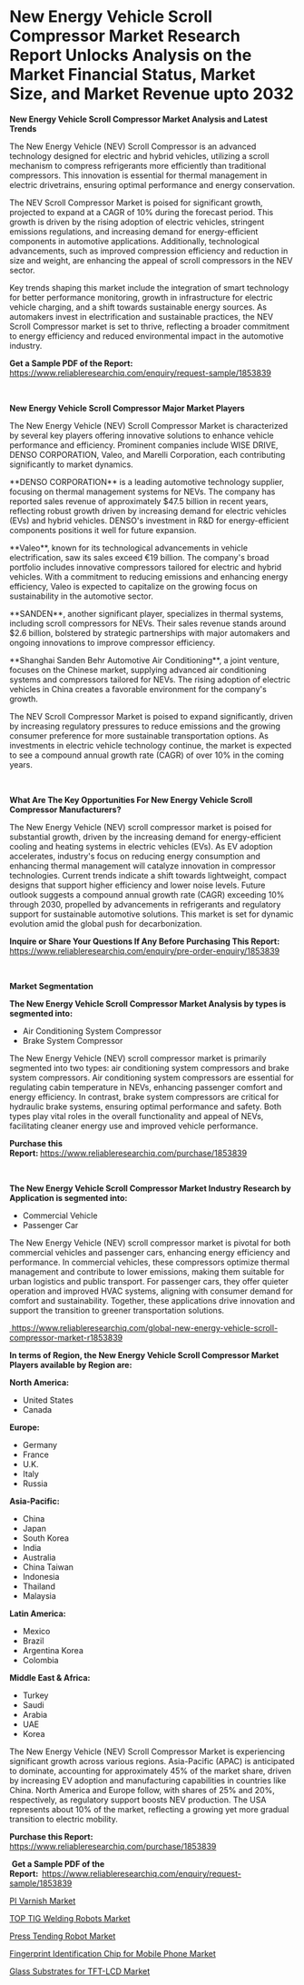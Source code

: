 <p><h1>New Energy Vehicle Scroll Compressor Market Research Report Unlocks Analysis on the Market Financial Status, Market Size, and Market Revenue upto 2032</h1></p><p><strong>New Energy Vehicle Scroll Compressor Market Analysis and Latest Trends</strong></p>
<p><p>The New Energy Vehicle (NEV) Scroll Compressor is an advanced technology designed for electric and hybrid vehicles, utilizing a scroll mechanism to compress refrigerants more efficiently than traditional compressors. This innovation is essential for thermal management in electric drivetrains, ensuring optimal performance and energy conservation. </p><p>The NEV Scroll Compressor Market is poised for significant growth, projected to expand at a CAGR of 10% during the forecast period. This growth is driven by the rising adoption of electric vehicles, stringent emissions regulations, and increasing demand for energy-efficient components in automotive applications. Additionally, technological advancements, such as improved compression efficiency and reduction in size and weight, are enhancing the appeal of scroll compressors in the NEV sector.</p><p>Key trends shaping this market include the integration of smart technology for better performance monitoring, growth in infrastructure for electric vehicle charging, and a shift towards sustainable energy sources. As automakers invest in electrification and sustainable practices, the NEV Scroll Compressor market is set to thrive, reflecting a broader commitment to energy efficiency and reduced environmental impact in the automotive industry.</p></p>
<p><strong>Get a Sample PDF of the Report:&nbsp;</strong> <a href="https://www.reliableresearchiq.com/enquiry/request-sample/1853839?utm_campaign=1877&utm_medium=2&utm_source=Github&utm_content=ia&utm_term=08012025&utm_id=new-energy-vehicle-scroll-compressor">https://www.reliableresearchiq.com/enquiry/request-sample/1853839</a></p>
<p>&nbsp;</p>
<p><strong>New Energy Vehicle Scroll Compressor Major Market Players</strong></p>
<p><p>The New Energy Vehicle (NEV) Scroll Compressor Market is characterized by several key players offering innovative solutions to enhance vehicle performance and efficiency. Prominent companies include WISE DRIVE, DENSO CORPORATION, Valeo, and Marelli Corporation, each contributing significantly to market dynamics.</p><p>**DENSO CORPORATION** is a leading automotive technology supplier, focusing on thermal management systems for NEVs. The company has reported sales revenue of approximately $47.5 billion in recent years, reflecting robust growth driven by increasing demand for electric vehicles (EVs) and hybrid vehicles. DENSO's investment in R&D for energy-efficient components positions it well for future expansion.</p><p>**Valeo**, known for its technological advancements in vehicle electrification, saw its sales exceed €19 billion. The company's broad portfolio includes innovative compressors tailored for electric and hybrid vehicles. With a commitment to reducing emissions and enhancing energy efficiency, Valeo is expected to capitalize on the growing focus on sustainability in the automotive sector.</p><p>**SANDEN**, another significant player, specializes in thermal systems, including scroll compressors for NEVs. Their sales revenue stands around $2.6 billion, bolstered by strategic partnerships with major automakers and ongoing innovations to improve compressor efficiency.</p><p>**Shanghai Sanden Behr Automotive Air Conditioning**, a joint venture, focuses on the Chinese market, supplying advanced air conditioning systems and compressors tailored for NEVs. The rising adoption of electric vehicles in China creates a favorable environment for the company's growth.</p><p>The NEV Scroll Compressor Market is poised to expand significantly, driven by increasing regulatory pressures to reduce emissions and the growing consumer preference for more sustainable transportation options. As investments in electric vehicle technology continue, the market is expected to see a compound annual growth rate (CAGR) of over 10% in the coming years.</p></p>
<p>&nbsp;</p>
<p><strong>What Are The Key Opportunities For New Energy Vehicle Scroll Compressor Manufacturers?</strong></p>
<p><p>The New Energy Vehicle (NEV) scroll compressor market is poised for substantial growth, driven by the increasing demand for energy-efficient cooling and heating systems in electric vehicles (EVs). As EV adoption accelerates, industry's focus on reducing energy consumption and enhancing thermal management will catalyze innovation in compressor technologies. Current trends indicate a shift towards lightweight, compact designs that support higher efficiency and lower noise levels. Future outlook suggests a compound annual growth rate (CAGR) exceeding 10% through 2030, propelled by advancements in refrigerants and regulatory support for sustainable automotive solutions. This market is set for dynamic evolution amid the global push for decarbonization.</p></p>
<p><strong>Inquire or Share Your Questions If Any Before Purchasing This Report:</strong> <a href="https://www.reliableresearchiq.com/enquiry/pre-order-enquiry/1853839?utm_campaign=1877&utm_medium=2&utm_source=Github&utm_content=ia&utm_term=08012025&utm_id=new-energy-vehicle-scroll-compressor">https://www.reliableresearchiq.com/enquiry/pre-order-enquiry/1853839</a></p>
<p>&nbsp;</p>
<p><strong>Market Segmentation</strong></p>
<p><strong>The New Energy Vehicle Scroll Compressor Market Analysis by types is segmented into:</strong></p>
<p><ul><li>Air Conditioning System Compressor</li><li>Brake System Compressor</li></ul></p>
<p><p>The New Energy Vehicle (NEV) scroll compressor market is primarily segmented into two types: air conditioning system compressors and brake system compressors. Air conditioning system compressors are essential for regulating cabin temperature in NEVs, enhancing passenger comfort and energy efficiency. In contrast, brake system compressors are critical for hydraulic brake systems, ensuring optimal performance and safety. Both types play vital roles in the overall functionality and appeal of NEVs, facilitating cleaner energy use and improved vehicle performance.</p></p>
<p><strong>Purchase this Report:&nbsp;</strong><a href="https://www.reliableresearchiq.com/purchase/1853839?utm_campaign=1877&utm_medium=2&utm_source=Github&utm_content=ia&utm_term=08012025&utm_id=new-energy-vehicle-scroll-compressor">https://www.reliableresearchiq.com/purchase/1853839</a></p>
<p>&nbsp;</p>
<p><strong>The New Energy Vehicle Scroll Compressor Market Industry Research by Application is segmented into:</strong></p>
<p><ul><li>Commercial Vehicle</li><li>Passenger Car</li></ul></p>
<p><p>The New Energy Vehicle (NEV) scroll compressor market is pivotal for both commercial vehicles and passenger cars, enhancing energy efficiency and performance. In commercial vehicles, these compressors optimize thermal management and contribute to lower emissions, making them suitable for urban logistics and public transport. For passenger cars, they offer quieter operation and improved HVAC systems, aligning with consumer demand for comfort and sustainability. Together, these applications drive innovation and support the transition to greener transportation solutions.</p></p>
<p><a href="https://www.reliableresearchiq.com/global-new-energy-vehicle-scroll-compressor-market-r1853839?utm_campaign=1877&utm_medium=2&utm_source=Github&utm_content=ia&utm_term=08012025&utm_id=new-energy-vehicle-scroll-compressor">&nbsp;https://www.reliableresearchiq.com/global-new-energy-vehicle-scroll-compressor-market-r1853839</a></p>
<p><strong>In terms of Region, the New Energy Vehicle Scroll Compressor Market Players available by Region are:</strong></p>
<p>
    <p> <strong> North America: </strong>
        <ul>
            <li>United States</li>
            <li>Canada</li>
        </ul>
        </p> 
    <p> <strong> Europe: </strong>
        <ul>
            <li>Germany</li>
            <li>France</li>
            <li>U.K.</li>
            <li>Italy</li>
            <li>Russia</li>
        </ul>
        </p> 
    <p> <strong> Asia-Pacific: </strong>
        <ul>
            <li>China</li>
            <li>Japan</li>
            <li>South Korea</li>
            <li>India</li>
            <li>Australia</li>
            <li>China Taiwan</li>
            <li>Indonesia</li>
            <li>Thailand</li>
            <li>Malaysia</li>
        </ul>
        </p> 
    <p> <strong> Latin America: </strong>
        <ul>
            <li>Mexico</li>
            <li>Brazil</li>
            <li>Argentina Korea</li>
            <li>Colombia</li>
        </ul>
        </p> 
    <p> <strong> Middle East & Africa: </strong>
        <ul>
            <li>Turkey</li>
            <li>Saudi</li>
            <li>Arabia</li>
            <li>UAE</li>
            <li>Korea</li>
        </ul>
    </p>
    </p>
<p><p>The New Energy Vehicle (NEV) Scroll Compressor Market is experiencing significant growth across various regions. Asia-Pacific (APAC) is anticipated to dominate, accounting for approximately 45% of the market share, driven by increasing EV adoption and manufacturing capabilities in countries like China. North America and Europe follow, with shares of 25% and 20%, respectively, as regulatory support boosts NEV production. The USA represents about 10% of the market, reflecting a growing yet more gradual transition to electric mobility.</p></p>
<p><strong>Purchase this Report: </strong><a href="https://www.reliableresearchiq.com/purchase/1853839?utm_campaign=1877&utm_medium=2&utm_source=Github&utm_content=ia&utm_term=08012025&utm_id=new-energy-vehicle-scroll-compressor">https://www.reliableresearchiq.com/purchase/1853839</a></p>
<p>&nbsp;<strong>Get a Sample PDF of the Report:&nbsp;&nbsp;</strong><a href="https://www.reliableresearchiq.com/enquiry/request-sample/1853839?utm_campaign=1877&utm_medium=2&utm_source=Github&utm_content=ia&utm_term=08012025&utm_id=new-energy-vehicle-scroll-compressor">https://www.reliableresearchiq.com/enquiry/request-sample/1853839</a></p>
<p><strong></strong></p>
<p><p><a href="https://www.linkedin.com/pulse/discovering-pi-varnishmarkets-types-applications-geographies-well-upile?utm_campaign=1877&utm_medium=2&utm_source=Github&utm_content=ia&utm_term=08012025&utm_id=new-energy-vehicle-scroll-compressor">PI Varnish Market</a></p><p><a href="https://www.linkedin.com/pulse/comprehensive-analysis-top-tig-welding-robots-market-macro-overview-i6nfc?utm_campaign=1877&utm_medium=2&utm_source=Github&utm_content=ia&utm_term=08012025&utm_id=new-energy-vehicle-scroll-compressor">TOP TIG Welding Robots Market</a></p><p><a href="https://www.linkedin.com/pulse/theglobal-press-tending-robot-market-sizeenormousand-growthrate-wyaye?utm_campaign=1877&utm_medium=2&utm_source=Github&utm_content=ia&utm_term=08012025&utm_id=new-energy-vehicle-scroll-compressor">Press Tending Robot Market</a></p><p><a href="https://github.com/mezokathleen834/Market-Research-Report-List-1/blob/main/fingerprint-identification-chip-for-mobile-phone-market.md?utm_campaign=1877&utm_medium=2&utm_source=Github&utm_content=ia&utm_term=08012025&utm_id=new-energy-vehicle-scroll-compressor">Fingerprint Identification Chip for Mobile Phone Market</a></p><p><a href="https://www.linkedin.com/pulse/glass-substrates-tft-lcd-market-size-share-analysis-2025-2032-b4w6c?utm_campaign=1877&utm_medium=2&utm_source=Github&utm_content=ia&utm_term=08012025&utm_id=new-energy-vehicle-scroll-compressor">Glass Substrates for TFT-LCD Market</a></p></p>